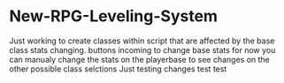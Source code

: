 # New-RPG-Leveling-System
Just working to create classes within script that are affected by the base class stats changing.
buttons incoming to change base stats
for now you can manualy change the stats on the playerbase to see changes on the other possible class selctions
Just testing changes
test test
